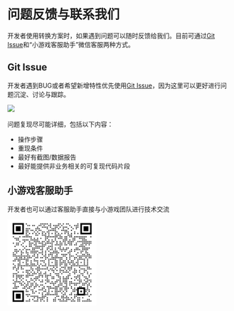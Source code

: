 # 问题反馈与联系我们
开发者使用转换方案时，如果遇到问题可以随时反馈给我们。目前可通过[Git Issue](https://github.com/wechat-miniprogram/minigame-unity-webgl-transform/issues)和“小游戏客服助手”微信客服两种方式。


## Git Issue
开发者遇到BUG或者希望新增特性优先使用[Git Issue](https://github.com/wechat-miniprogram/minigame-unity-webgl-transform/issues)，因为这里可以更好进行问题沉淀、讨论与跟踪。
 
   <img src='../image/issueandcontact1.png'  />

问题复现尽可能详细，包括以下内容：
* 操作步骤
* 重现条件
* 最好有截图/数据报告
* 最好能提供非业务相关的可复现代码片段


## 小游戏客服助手
开发者也可以通过客服助手直接与小游戏团队进行技术交流

  <img src='../image/issueandcontact2.png' width="200"/>
